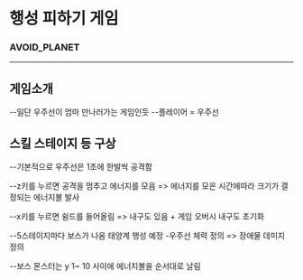 # 행성 피하기 게임

### AVOID_PLANET

---

## 게임소개

--일단 우주선이 엄마 만나러가는 게임인듯
--플레이어 = 우주선

## 스킬 스테이지 등 구상

--기본적으로 우주선은 1초에 한발씩 공격함

--z키를 누르면 공격을 멈추고 에너지를 모음 => 에너지를 모은 시간에따라 크기가 결정되는 에너지볼 발사

--x키를 누르면 쉴드를 들어올림 => 내구도 있음 + 게임 오버시 내구도 초기화

--5스테이지마다 보스가 나옴 태양계 행성 예정 -우주선 체력 정의 => 장애물 데미지 정의

--보스 몬스터는 y 1~ 10 사이에 에너지볼을 순서대로 날림
